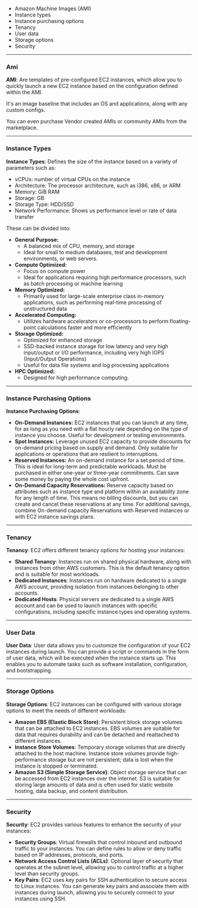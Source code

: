 *  Amazon Machine Images (AMI)
* Instance types
* Instance purchasing options
* Tenancy
* User data
* Storage options
* Security
--------------------------------------------------------------------------
### Ami

**AMI**: Are templates of pre-configured EC2 instances, which allow you to quickly launch a new EC2 instance based on the configuration defined within the AMI.

It's an image baseline that includes an OS and applications, along with any custom configs.

You can even purchase Vendor created AMIs or community AMIs from the marketplace.

--------------------------------------------------------------------------
### Instance Types

**Instance Types**: Defines the size of the instance based on a variety of parameters such as:
* vCPUs: number of virtual CPUs on the instance
* Architecture: The processor architecture, such as i386, x86, or ARM
* Memory: GiB RAM
* Storage: GB
* Storage Type: HDD/SSD
* Network Performance: Shows us performance level or rate of data transfer

These can be divided into:
* **General Purpose:**
	* A balanced mix of CPU, memory, and storage
	* Ideal for small to medium databases, test and development environments, or web servers.
* **Compute Optimized:**
	* Focus on compute power
	* Ideal for applications requiring high performance processors, such as batch processing or machine learning
* **Memory Optimized:**
	* Primarily used for large-scale enterprise class in-memory applications, such as performing real-time processing of unstructured data
* **Accelerated Computing:**
	* Utilizes hardware accelerators or co-processors to perform floating-point calculations faster and more efficiently
* **Storage Optimized:**
	* Optimized for enhanced storage
	* SSD-backed instance storage for low latency and very high input/output or I/O performance, including very high IOPS (Input/Output Operations)
	* Useful for data file systems and log processing applications
* **HPC Optimized:**
	* Designed for high performance computing.

--------------------------------------------------------------------------
### Instance Purchasing Options

**Instance Purchasing Options**:
* **On-Demand Instances:** EC2 instances that you can launch at any time, for as long as you need with a flat hourly rate depending on the type of instance you choose. Useful for development or testing environments.
* **Spot Instances:** Leverage unused EC2 capacity to provide discounts for on-demand pricing based on supply and demand. Only suitable for applications or operations that are resilient to interruptions.
* **Reserved Instances:** An on-demand instance for a set period of time. This is ideal for long-term and predictable workloads. Must be purchased in either one-year or three-year commitments. Can save some money by paying the whole cost upfront.
* **On-Demand Capacity Reservations:** Reserve capacity based on attributes such as instance type and platform within an availability zone for any length of time. This means no billing discounts, but you can create and cancel these reservations at any time. For additional savings, combine On-demand capacity Reservations with Reserved instances or with EC2 instance savings plans.

--------------------------------------------------------------------------
### Tenancy

**Tenancy**: EC2 offers different tenancy options for hosting your instances:
- **Shared Tenancy**: Instances run on shared physical hardware, along with instances from other AWS customers. This is the default tenancy option and is suitable for most workloads.
- **Dedicated Instances**: Instances run on hardware dedicated to a single AWS account, providing isolation from instances belonging to other accounts.
- **Dedicated Hosts**: Physical servers are dedicated to a single AWS account and can be used to launch instances with specific configurations, including specific instance types and operating systems.

--------------------------------------------------------------------------
### User Data

**User Data**: User data allows you to customize the configuration of your EC2 instances during launch. You can provide a script or commands in the form of user data, which will be executed when the instance starts up. This enables you to automate tasks such as software installation, configuration, and bootstrapping.

--------------------------------------------------------------------------
### Storage Options

**Storage Options**: EC2 instances can be configured with various storage options to meet the needs of different workloads:
- **Amazon EBS (Elastic Block Store)**: Persistent block storage volumes that can be attached to EC2 instances. EBS volumes are suitable for data that requires durability and can be detached and reattached to different instances.
- **Instance Store Volumes**: Temporary storage volumes that are directly attached to the host machine. Instance store volumes provide high-performance storage but are not persistent; data is lost when the instance is stopped or terminated.
- **Amazon S3 (Simple Storage Service)**: Object storage service that can be accessed from EC2 instances over the internet. S3 is suitable for storing large amounts of data and is often used for static website hosting, data backup, and content distribution.

--------------------------------------------------------------------------
### Security

**Security**: EC2 provides various features to enhance the security of your instances:
- **Security Groups**: Virtual firewalls that control inbound and outbound traffic to your instances. You can define rules to allow or deny traffic based on IP addresses, protocols, and ports.
- **Network Access Control Lists (ACLs)**: Optional layer of security that operates at the subnet level, allowing you to control traffic at a higher level than security groups.
- **Key Pairs**: EC2 uses key pairs for SSH authentication to secure access to Linux instances. You can generate key pairs and associate them with instances during launch, allowing you to securely connect to your instances using SSH.
